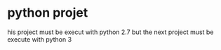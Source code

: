 # python projet
his project must be execut with python 2.7
but the next project must be execute with python 3
